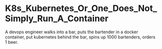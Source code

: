 # K8s_Kubernetes_Or_One_Does_Not_Simply_Run_A_Container
A devops engineer walks into a bar, puts the bartender in a docker container, put kubernetes behind the bar, spins up 1000 bartenders, orders 1 beer.
